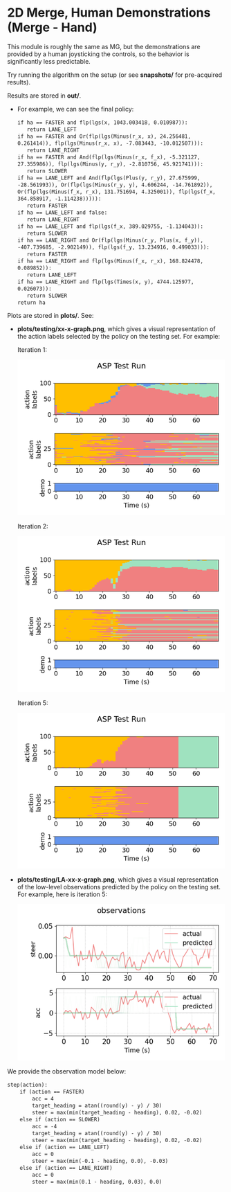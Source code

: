 # 2D Merge, Human Demonstrations (Merge - Hand)
This module is roughly the same as MG, but the demonstrations are provided by a human joysticking the controls, so the behavior is significantly less predictable.

Try running the algorithm on the setup (or see **snapshots/** for pre-acquired results).

Results are stored in **out/**. 
- For example, we can see the final policy:
    ```
   if ha == FASTER and flp(lgs(x, 1043.003418, 0.010987)):
       return LANE_LEFT
   if ha == FASTER and Or(flp(lgs(Minus(r_x, x), 24.256481, 0.261414)), flp(lgs(Minus(r_x, x), -7.083443, -10.012507))):
       return LANE_RIGHT
   if ha == FASTER and And(flp(lgs(Minus(r_x, f_x), -5.321127, 27.355986)), flp(lgs(Minus(y, r_y), -2.810756, 45.921741))):
       return SLOWER
   if ha == LANE_LEFT and And(flp(lgs(Plus(y, r_y), 27.675999, -28.561993)), Or(flp(lgs(Minus(r_y, y), 4.606244, -14.761892)), Or(flp(lgs(Minus(f_x, r_x), 131.751694, 4.325001)), flp(lgs(f_x, 364.858917, -1.114238))))):
       return FASTER
   if ha == LANE_LEFT and false:
       return LANE_RIGHT
   if ha == LANE_LEFT and flp(lgs(f_x, 389.029755, -1.134043)):
       return SLOWER
   if ha == LANE_RIGHT and Or(flp(lgs(Minus(r_y, Plus(x, f_y)), -407.739685, -2.902149)), flp(lgs(f_y, 13.234916, 0.499033))):
       return FASTER
   if ha == LANE_RIGHT and flp(lgs(Minus(f_x, r_x), 168.824478, 0.089852)):
       return LANE_LEFT
   if ha == LANE_RIGHT and flp(lgs(Times(x, y), 4744.125977, 0.026073)):
       return SLOWER
   return ha
    ```

Plots are stored in **plots/**. See:
- **plots/testing/xx-x-graph.png**, which gives a visual representation of the action labels selected by the policy on the testing set. For example:

    Iteration 1:

    ![](../assets/MG_H_plots/1-2-graph.png)

    Iteration 2:

    ![](../assets/MG_H_plots/2-2-graph.png)

    Iteration 5:

    ![](../assets/MG_H_plots/5-2-graph.png)
    
- **plots/testing/LA-xx-x-graph.png**, which gives a visual representation of the low-level observations predicted by the policy on the testing set. For example, here is iteration 5:

    ![](../assets/MG_H_plots/LA-5-2-graph.png)


We provide the observation model below:
```
step(action):
    if (action == FASTER)
        acc = 4
        target_heading = atan((round(y) - y) / 30)
        steer = max(min(target_heading - heading), 0.02, -0.02)
    else if (action == SLOWER)
        acc = -4
        target_heading = atan((round(y) - y) / 30)
        steer = max(min(target_heading - heading), 0.02, -0.02)    
    else if (action == LANE_LEFT)
        acc = 0
        steer = max(min(-0.1 - heading, 0.0), -0.03)
    else if (action == LANE_RIGHT)
        acc = 0
        steer = max(min(0.1 - heading, 0.03), 0.0)
``` 
